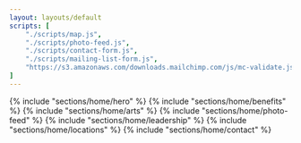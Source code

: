```yaml
---
layout: layouts/default
scripts: [
    "./scripts/map.js",
    "./scripts/photo-feed.js",
    "./scripts/contact-form.js",
    "./scripts/mailing-list-form.js",
    "https://s3.amazonaws.com/downloads.mailchimp.com/js/mc-validate.js"
]
---
```


{% include "sections/home/hero" %}
{% include "sections/home/benefits" %}
{% include "sections/home/arts" %}
{% include "sections/home/photo-feed" %}
{% include "sections/home/leadership" %}
{% include "sections/home/locations" %}
{% include "sections/home/contact" %}